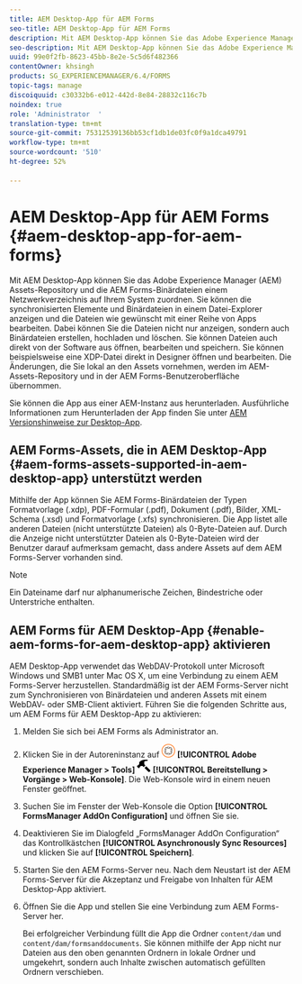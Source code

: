 ```yaml
---
title: AEM Desktop-App für AEM Forms
seo-title: AEM Desktop-App für AEM Forms
description: Mit AEM Desktop-App können Sie das Adobe Experience Manager (AEM) Assets-Repository und die AEM Forms-Binärdateien einem Netzwerkverzeichnis auf Ihrem System zuordnen. Erfahren Sie mehr über die in AEM Desktop-App unterstützten Assets und wie AEM Forms für AEM Desktop-App aktiviert wird.
seo-description: Mit AEM Desktop-App können Sie das Adobe Experience Manager (AEM) Assets-Repository und die AEM Forms-Binärdateien einem Netzwerkverzeichnis auf Ihrem System zuordnen. Erfahren Sie mehr über die in AEM Desktop-App unterstützten Assets und wie AEM Forms für AEM Desktop-App aktiviert wird.
uuid: 99e0f2fb-8623-45bb-8e2e-5c5d6f482366
contentOwner: khsingh
products: SG_EXPERIENCEMANAGER/6.4/FORMS
topic-tags: manage
discoiquuid: c30332b6-e012-442d-8e84-28832c116c7b
noindex: true
role: 'Administrator  '
translation-type: tm+mt
source-git-commit: 75312539136bb53cf1db1de03fc0f9a1dca49791
workflow-type: tm+mt
source-wordcount: '510'
ht-degree: 52%

---
```



# AEM Desktop-App für AEM Forms {#aem-desktop-app-for-aem-forms}

Mit AEM Desktop-App können Sie das Adobe Experience Manager (AEM) Assets-Repository und die AEM Forms-Binärdateien einem Netzwerkverzeichnis auf Ihrem System zuordnen. Sie können die synchronisierten Elemente und Binärdateien in einem Datei-Explorer anzeigen und die Dateien wie gewünscht mit einer Reihe von Apps bearbeiten. Dabei können Sie die Dateien nicht nur anzeigen, sondern auch Binärdateien erstellen, hochladen und löschen. Sie können Dateien auch direkt von der Software aus öffnen, bearbeiten und speichern. Sie können beispielsweise eine XDP-Datei direkt in Designer öffnen und bearbeiten. Die Änderungen, die Sie lokal an den Assets vornehmen, werden im AEM-Assets-Repository und in der AEM Forms-Benutzeroberfläche übernommen.

Sie können die App aus einer AEM-Instanz aus herunterladen. Ausführliche Informationen zum Herunterladen der App finden Sie unter [AEM Versionshinweise zur Desktop-App](https://helpx.adobe.com/experience-manager/desktop-app/release-notes.html).

## AEM Forms-Assets, die in AEM Desktop-App {#aem-forms-assets-supported-in-aem-desktop-app} unterstützt werden

Mithilfe der App können Sie AEM Forms-Binärdateien der Typen Formatvorlage (.xdp), PDF-Formular (.pdf), Dokument (.pdf), Bilder, XML-Schema (.xsd) und Formatvorlage (.xfs) synchronisieren. Die App listet alle anderen Dateien (nicht unterstützte Dateien) als 0-Byte-Dateien auf. Durch die Anzeige nicht unterstützter Dateien als 0-Byte-Dateien wird der Benutzer darauf aufmerksam gemacht, dass andere Assets auf dem AEM Forms-Server vorhanden sind.

>[!NOTE]
>
>Ein Dateiname darf nur alphanumerische Zeichen, Bindestriche oder Unterstriche enthalten.

## AEM Forms für AEM Desktop-App {#enable-aem-forms-for-aem-desktop-app} aktivieren

AEM Desktop-App verwendet das WebDAV-Protokoll unter Microsoft Windows und SMB1 unter Mac OS X, um eine Verbindung zu einem AEM Forms-Server herzustellen. Standardmäßig ist der AEM Forms-Server nicht zum Synchronisieren von Binärdateien und anderen Assets mit einem WebDAV- oder SMB-Client aktiviert. Führen Sie die folgenden Schritte aus, um AEM Forms für AEM Desktop-App zu aktivieren:

1. Melden Sie sich bei AEM Forms als Administrator an.
1. Klicken Sie in der Autoreninstanz auf ![adobeexperiencemanager](assets/adobeexperiencemanager.png) **[!UICONTROL Adobe Experience Manager > Tools]** ![hammer](assets/hammer.png) **[!UICONTROL Bereitstellung > Vorgänge > Web-Konsole]**. Die Web-Konsole wird in einem neuen Fenster geöffnet.
1. Suchen Sie im Fenster der Web-Konsole die Option **[!UICONTROL FormsManager AddOn Configuration]** und öffnen Sie sie.
1. Deaktivieren Sie im Dialogfeld „FormsManager AddOn Configuration“ das Kontrollkästchen **[!UICONTROL Asynchronously Sync Resources]** und klicken Sie auf **[!UICONTROL Speichern]**.
1. Starten Sie den AEM Forms-Server neu. Nach dem Neustart ist der AEM Forms-Server für die Akzeptanz und Freigabe von Inhalten für AEM Desktop-App aktiviert.
1. Öffnen Sie die App und stellen Sie eine Verbindung zum AEM Forms-Server her.

   Bei erfolgreicher Verbindung füllt die App die Ordner `content/dam` und `content/dam/formsanddocuments`. Sie können mithilfe der App nicht nur Dateien aus den oben genannten Ordnern in lokale Ordner und umgekehrt, sondern auch Inhalte zwischen automatisch gefüllten Ordnern verschieben.

